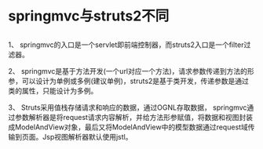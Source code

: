 # springmvc与struts2不同

## 

1、         springmvc的入口是一个servlet即前端控制器，而struts2入口是一个filter过滤器。

2、         springmvc是基于方法开发\(一个url对应一个方法\)，请求参数传递到方法的形参，可以设计为单例或多例\(建议单例\)，struts2是基于类开发，传递参数是通过类的属性，只能设计为多例。

3、         Struts采用值栈存储请求和响应的数据，通过OGNL存取数据， springmvc通过参数解析器是将request请求内容解析，并给方法形参赋值，将数据和视图封装成ModelAndView对象，最后又将ModelAndView中的模型数据通过request域传输到页面。Jsp视图解析器默认使用jstl。

